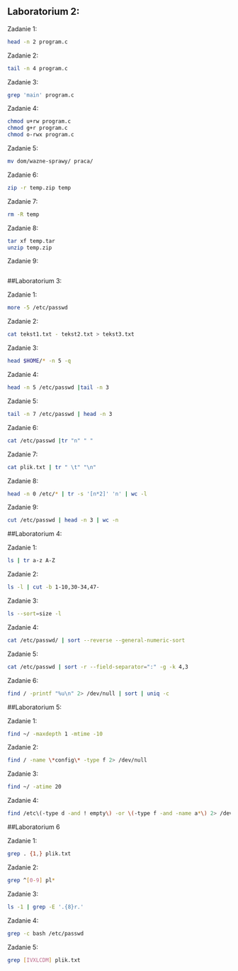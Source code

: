 ## Laboratorium 2:

Zadanie 1:
```sh
head -n 2 program.c
```

Zadanie 2:
```sh
tail -n 4 program.c
```

Zadanie 3:
```sh
grep 'main' program.c
```

Zadanie 4:
```sh
chmod u+rw program.c
chmod g+r program.c
chmod o-rwx program.c
```

Zadanie 5:
```sh
mv dom/wazne-sprawy/ praca/
```

Zadanie 6:
```sh
zip -r temp.zip temp
```

Zadanie 7:
```sh
rm -R temp
```

Zadanie 8:
```sh
tar xf temp.tar
unzip temp.zip
```

Zadanie 9:
```sh

```

##Laboratorium 3:

Zadanie 1:
```sh
more -5 /etc/passwd
```

Zadanie 2:
```sh
cat tekst1.txt - tekst2.txt > tekst3.txt
```

Zadanie 3:
```sh
head $HOME/* -n 5 -q
```

Zadanie 4:
```sh
head -n 5 /etc/passwd |tail -n 3
```
Zadanie 5:
```sh
tail -n 7 /etc/passwd | head -n 3
```
Zadanie 6:
```sh
cat /etc/passwd |tr "n" " "
```

Zadanie 7:
```sh
cat plik.txt | tr " \t" "\n"
```

Zadanie 8:
```sh
head -n 0 /etc/* | tr -s '[n*2]' 'n' | wc -l
```

Zadanie 9:
```sh
cut /etc/passwd | head -n 3 | wc -n
```

##Laboratorium 4:

Zadanie 1:
```sh
ls | tr a-z A-Z
```

Zadanie 2:
```sh
ls -l | cut -b 1-10,30-34,47-
```

Zadanie 3:
```sh
ls --sort=size -l
```

Zadanie 4:
```sh
cat /etc/passwd/ | sort --reverse --general-numeric-sort
```

Zadanie 5:
```sh
cat /etc/passwd | sort -r --field-separator=":" -g -k 4,3
```

Zadanie 6:
```sh
find / -printf "%u\n" 2> /dev/null | sort | uniq -c
```

##Laboratorium 5:

Zadanie 1:
```sh
find ~/ -maxdepth 1 -mtime -10
```

Zadanie 2:
```sh
find / -name \*config\* -type f 2> /dev/null
```

Zadanie 3:
```sh
find ~/ -atime 20
```

Zadanie 4:
```sh
find /etc\(-type d -and ! empty\) -or \(-type f -and -name a*\) 2> /dev/null
```

##Laboratorium 6

Zadanie 1:
```sh
grep . {1,} plik.txt
```

Zadanie 2:
```sh
grep ^[0-9] pl*
```

Zadanie 3:
```sh
ls -1 | grep -E '.{8}r.'
```

Zadanie 4:
```sh
grep -c bash /etc/passwd
```

Zadanie 5:
```sh
grep [IVXLCDM] plik.txt
```